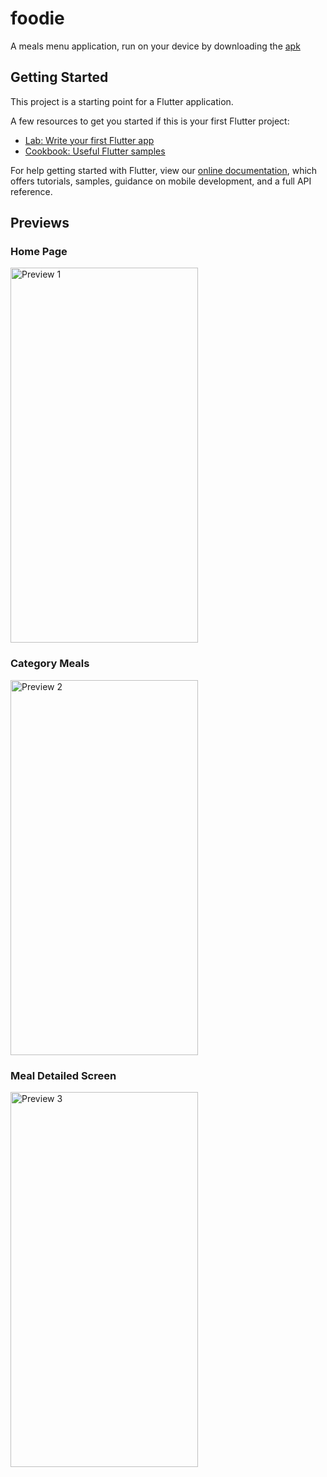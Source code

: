 # foodie

A meals menu application, run on your device by downloading the <a href="/prasium/Foodie/raw/main/app-release.apk">apk</a>

## Getting Started

This project is a starting point for a Flutter application.

A few resources to get you started if this is your first Flutter project:

- [Lab: Write your first Flutter app](https://flutter.dev/docs/get-started/codelab)
- [Cookbook: Useful Flutter samples](https://flutter.dev/docs/cookbook)

For help getting started with Flutter, view our
[online documentation](https://flutter.dev/docs), which offers tutorials,
samples, guidance on mobile development, and a full API reference.


## Previews
### Home Page
<img src="https://user-images.githubusercontent.com/47386692/118831933-ca861480-b8dd-11eb-8d41-25e4f7e67dba.png" alt="Preview 1" width="300" height="600"/> 

### Category Meals
<img src="https://user-images.githubusercontent.com/47386692/118832066-e8ec1000-b8dd-11eb-877d-1b569ce3bee4.png" alt="Preview 2" width="300" height="600"/>

### Meal Detailed Screen
<img src="https://user-images.githubusercontent.com/47386692/118832190-0ae59280-b8de-11eb-879c-e34ff36f61df.png" alt="Preview 3" width="300" height="600"/>
